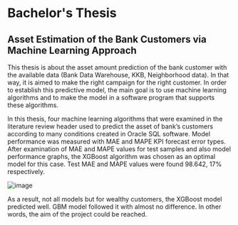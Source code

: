 # Bachelor's Thesis

## Asset Estimation of the Bank Customers via Machine Learning Approach

This thesis is about the asset amount prediction of the bank customer with the available data (Bank Data Warehouse, KKB, Neighborhood data). In that way, it is aimed to make the right campaign for the right customer. In order to establish this predictive model, the main goal is to use machine learning algorithms and to make the model in a software program that supports these algorithms. 

In this thesis, four machine learning algorithms that were examined in the literature review header used to predict the asset of bank’s customers according to many conditions created in Oracle SQL software. Model performance was measured with MAE and MAPE KPI forecast error types. After examination of MAE and MAPE values for test samples and also model performance graphs, the XGBoost algorithm was chosen as an optimal model for this case. Test MAE and MAPE values were found 98.642, 17% respectively.

![image](https://github.com/belcekaya/asset_estimation/assets/58460284/ae719a9b-af21-4d25-b3b8-dc16bb7e35f0)

As a result, not all models but for wealthy customers, the XGBoost model predicted well. GBM model followed it with almost no difference. In other words, the aim of the project could be reached.
